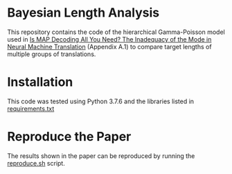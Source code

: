 # Bayesian Length Analysis

This repository contains the code of the hierarchical Gamma-Poisson model used in [Is MAP Decoding All You Need? The Inadequacy of the Mode in Neural Machine Translation](https://www.aclweb.org/anthology/2020.coling-main.398.pdf) (Appendix A.1) to compare target lengths of multiple groups of translations.


# Installation
This code was tested using Python 3.7.6 and the libraries listed in [requirements.txt](requirements.txt)

# Reproduce the Paper
The results shown in the paper can be reproduced by running the [reproduce.sh](reproduce.sh) script.

